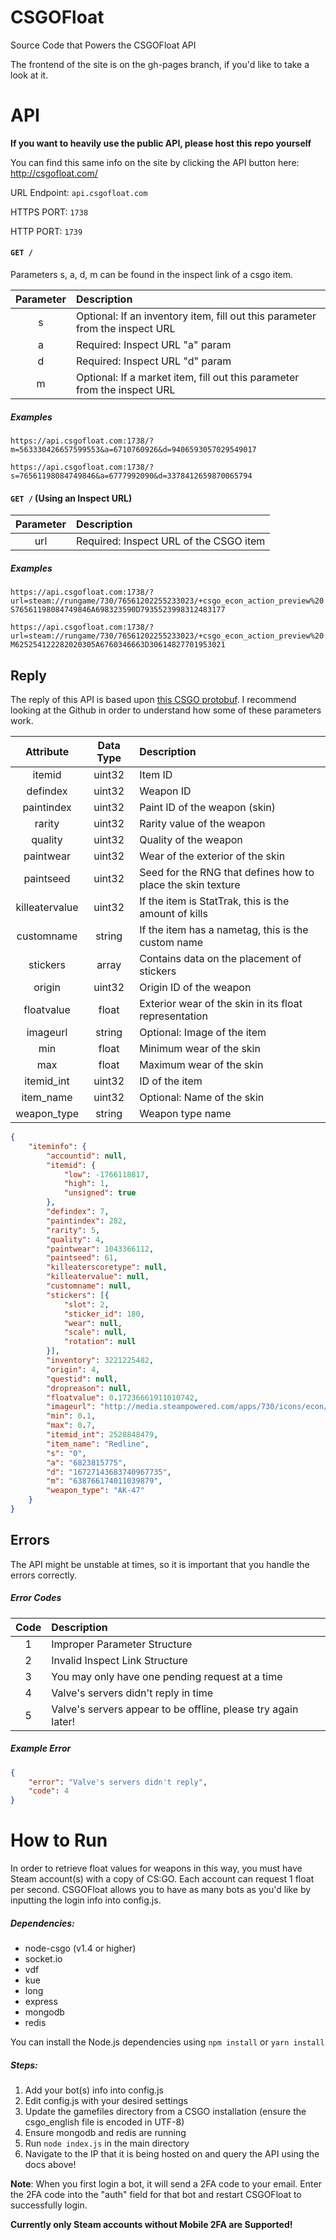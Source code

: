 # CSGOFloat

Source Code that Powers the CSGOFloat API

The frontend of the site is on the gh-pages branch, if you'd like to take a look at it.

# API

**If you want to heavily use the public API, please host this repo yourself**

You can find this same info on the site by clicking the API button here: http://csgofloat.com/

URL Endpoint: `api.csgofloat.com`

HTTPS PORT: `1738`

HTTP PORT: `1739`


#### `GET /`

Parameters s, a, d, m can be found in the inspect link of a csgo item. 

| Parameter     | Description   |
|:-------------:|:-------------|
| s             | Optional: If an inventory item, fill out this parameter from the inspect URL |
| a             | Required: Inspect URL "a" param      |
| d             | Required: Inspect URL "d" param      |
| m             | Optional: If a market item, fill out this parameter from the inspect URL      |

##### Examples

`https://api.csgofloat.com:1738/?m=563330426657599553&a=6710760926&d=9406593057029549017`

`https://api.csgofloat.com:1738/?s=76561198084749846&a=6777992090&d=3378412659870065794`



#### `GET /` (Using an Inspect URL)

| Parameter     | Description   |
|:-------------:|:-------------|
| url             | Required: Inspect URL of the CSGO item |

##### Examples

`https://api.csgofloat.com:1738/?url=steam://rungame/730/76561202255233023/+csgo_econ_action_preview%20S76561198084749846A698323590D7935523998312483177`

`https://api.csgofloat.com:1738/?url=steam://rungame/730/76561202255233023/+csgo_econ_action_preview%20M625254122282020305A6760346663D30614827701953021`


## Reply

The reply of this API is based upon [this CSGO protobuf](https://github.com/SteamRE/SteamKit/blob/master/Resources/Protobufs/csgo/cstrike15_gcmessages.proto#L674). I recommend looking at the Github in order to understand how some of these parameters work.

| Attribute     | Data Type     | Description   |
|:-------------:|:-------------:|:--------------|
| itemid        | uint32 | Item ID |
| defindex        | uint32 | Weapon ID |
| paintindex        | uint32 | Paint ID of the weapon (skin) |
| rarity        | uint32 | Rarity value of the weapon |
| quality        | uint32 | Quality of the weapon |
| paintwear        | uint32 | Wear of the exterior of the skin |
| paintseed        | uint32 | Seed for the RNG that defines how to place the skin texture |
| killeatervalue        | uint32 | If the item is StatTrak, this is the amount of kills |
| customname        | string | If the item has a nametag, this is the custom name |
| stickers        | array | Contains data on the placement of stickers |
| origin        | uint32 | Origin ID of the weapon |
| floatvalue        | float | Exterior wear of the skin in its float representation |
| imageurl        | string | Optional: Image of the item |
| min        | float | Minimum wear of the skin |
| max        | float | Maximum wear of the skin |
| itemid_int        | uint32 | ID of the item |
| item_name        | uint32 | Optional: Name of the skin |
| weapon_type        | string | Weapon type name |


```json
{
	"iteminfo": {
		"accountid": null,
		"itemid": {
			"low": -1766118817,
			"high": 1,
			"unsigned": true
		},
		"defindex": 7,
		"paintindex": 282,
		"rarity": 5,
		"quality": 4,
		"paintwear": 1043366112,
		"paintseed": 61,
		"killeaterscoretype": null,
		"killeatervalue": null,
		"customname": null,
		"stickers": [{
			"slot": 2,
			"sticker_id": 180,
			"wear": null,
			"scale": null,
			"rotation": null
		}],
		"inventory": 3221225482,
		"origin": 4,
		"questid": null,
		"dropreason": null,
		"floatvalue": 0.17236661911010742,
		"imageurl": "http://media.steampowered.com/apps/730/icons/econ/default_generated/weapon_ak47_cu_ak47_cobra_light_large.7494bfdf4855fd4e6a2dbd983ed0a243c80ef830.png",
		"min": 0.1,
		"max": 0.7,
		"itemid_int": 2528848479,
		"item_name": "Redline",
		"s": "0",
		"a": "6823815775",
		"d": "16727143683740967735",
		"m": "638766174011039879",
		"weapon_type": "AK-47"
	}
}
```

## Errors

The API might be unstable at times, so it is important that you handle the errors correctly.

##### Error Codes

| Code     | Description   |
|:-------------:|:-------------|
| 1             | Improper Parameter Structure |
| 2             | Invalid Inspect Link Structure |
| 3             | You may only have one pending request at a time |
| 4             | Valve's servers didn't reply in time |
| 5             | Valve's servers appear to be offline, please try again later! |

##### Example Error

```json
{
	"error": "Valve's servers didn't reply",
	"code": 4
}
```



# How to Run

In order to retrieve float values for weapons in this way, you must have Steam account(s) with a copy of CS:GO. Each account can request 1 float per second. CSGOFloat allows you to have as many bots as you'd like by inputting the login info into config.js.

##### Dependencies:

* node-csgo (v1.4 or higher)
* socket.io
* vdf
* kue
* long
* express
* mongodb
* redis

You can install the Node.js dependencies using `npm install` or `yarn install`

##### Steps:

1. Add your bot(s) info into config.js
2. Edit config.js with your desired settings
3. Update the gamefiles directory from a CSGO installation (ensure the csgo_english file is encoded in UTF-8)
5. Ensure mongodb and redis are running
6. Run `node index.js` in the main directory
6. Navigate to the IP that it is being hosted on and query the API using the docs above!

**Note**: When you first login a bot, it will send a 2FA code to your email. Enter the 2FA code into the "auth" field for that bot and restart CSGOFloat to successfully login.

**Currently only Steam accounts without Mobile 2FA are Supported!**

